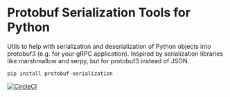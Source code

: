 # Protobuf Serialization Tools for Python

Utils to help with serialization and deserialization of Python objects into protobuf3 (e.g. for your gRPC application). Inspired by serialization libraries like marshmallow and serpy, but for protobuf3 instead of JSON.

```
pip install protobuf-serialization
```

[![CircleCI](https://circleci.com/gh/alvinchow86/sqlalchemy-postgres-bigid.svg?style=svg)](https://circleci.com/gh/alvinchow86/sqlalchemy-postgres-bigid)
